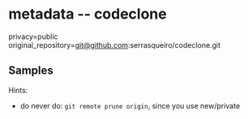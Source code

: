 # metadata -- codeclone

privacy=public
original_repository=git@github.com:serrasqueiro/codeclone.git

## Samples

Hints:
- do never do: `git remote prune origin`, since you use new/private
